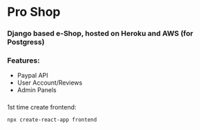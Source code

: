 # Pro Shop
### Django based e-Shop, hosted on Heroku and AWS (for Postgress)  

### Features:
* Paypal API
* User Account/Reviews
* Admin Panels

### 
1st time create frontend: 
```
npx create-react-app frontend
```